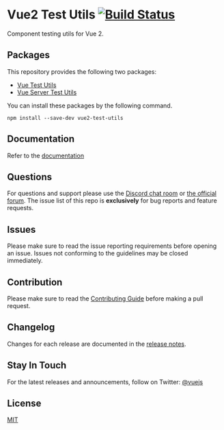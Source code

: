 # Vue2 Test Utils [![Build Status](https://circleci.com/gh/vuejs/vue-test-utils/tree/dev.png?style=shield)](https://circleci.com/gh/vuejs/vue-test-utils)

Component testing utils for Vue 2.

## Packages

This repository provides the following two packages:

- [Vue Test Utils](./packages/test-utils)
- [Vue Server Test Utils](./packages/server-test-utils)

You can install these packages by the following command.

```
npm install --save-dev vue2-test-utils
```

## Documentation

Refer to the [documentation](https://v1.test-utils.vuejs.org/)

## Questions

For questions and support please use the [Discord chat room](https://vue-land.js.org/) or [the official forum](http://forum.vuejs.org). The issue list of this repo is **exclusively** for bug reports and feature requests.

## Issues

Please make sure to read the issue reporting requirements before opening an issue. Issues not conforming to the guidelines may be closed immediately.

## Contribution

Please make sure to read the [Contributing Guide](https://github.com/vuejs/vue-test-utils/blob/dev/.github/CONTRIBUTING.md) before making a pull request.

## Changelog

Changes for each release are documented in the [release notes](https://github.com/vuejs/vue-test-utils/releases).

## Stay In Touch

For the latest releases and announcements, follow on Twitter: [@vuejs](https://twitter.com/vuejs)

## License

[MIT](http://opensource.org/licenses/MIT)
